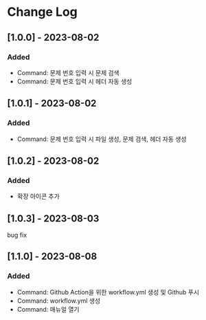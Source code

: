 # Change Log

## [1.0.0] - 2023-08-02

### Added
- Command: 문제 번호 입력 시 문제 검색
- Command: 문제 번호 입력 시 헤더 자동 생성

## [1.0.1] - 2023-08-02

### Added
- Command: 문제 번호 입력 시 파일 생성, 문제 검색, 헤더 자동 생성

## [1.0.2] - 2023-08-02

### Added
- 확장 아이콘 추가

## [1.0.3] - 2023-08-03

bug fix

## [1.1.0] - 2023-08-08

### Added
- Command: Github Action을 위한 workflow.yml 생성 및 Github 푸시
- Command: workflow.yml 생성
- Command: 매뉴얼 열기